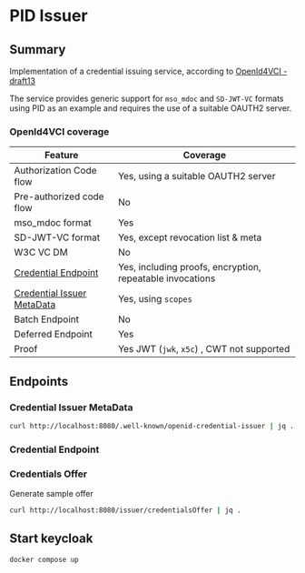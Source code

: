 # PID Issuer

## Summary

Implementation of a credential issuing service, according to
[OpenId4VCI - draft13](https://openid.github.io/OpenID4VCI/openid-4-verifiable-credential-issuance-wg-draft.html)

The service provides generic support for `mso_mdoc` and `SD-JWT-VC` formats using PID as an example
and requires the use of a suitable OAUTH2 server.

### OpenId4VCI coverage

| Feature                                                   | Coverage                                                  |
|-----------------------------------------------------------|-----------------------------------------------------------|
| Authorization Code flow                                   | Yes, using a suitable OAUTH2 server                       |
| Pre-authorized code flow                                  | No                                                        |
| mso_mdoc format                                           | Yes                                                       |
| SD-JWT-VC format                                          | Yes, except revocation list & meta                        |
| W3C VC DM                                                 | No                                                        |
| [Credential Endpoint](#credential-endpoint)               | Yes, including proofs, encryption, repeatable invocations |
| [Credential Issuer MetaData](#credential-issuer-metadata) | Yes, using `scopes`                                       | 
| Batch Endpoint                                            | No                                                        | 
| Deferred Endpoint                                         | Yes                                                       |
| Proof                                                     | Yes JWT (`jwk`, `x5c`) , CWT not supported                |



## Endpoints

### Credential Issuer MetaData

```bash
curl http://localhost:8080/.well-known/openid-credential-issuer | jq .
```

### Credential Endpoint


### Credentials Offer

Generate sample offer

```bash
curl http://localhost:8080/issuer/credentialsOffer | jq .
```

## Start keycloak

```bash
docker compose up
```

